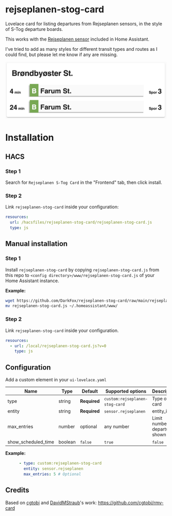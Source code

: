 # rejseplanen-stog-card
Lovelace card for listing departures from Rejseplanen sensors, in the style of S-Tog departure boards.

This works with the [Rejseplanen sensor](https://www.home-assistant.io/components/rejseplanen/) included in Home Assistant.

I've tried to add as many styles for different transit types and routes as I could find, but please let me know if any are missing.

![Example](https://raw.githubusercontent.com/DarkFox/rejseplanen-stog-card/main/rejseplanen-stog-card-example.png)

# Installation

## HACS

### Step 1

Search for `Rejseplanen S-Tog Card` in the "Frontend" tab, then click install.

### Step 2

Link `rejseplanen-stog-card` inside your configuration:

```yaml
resources:
  url: /hacsfiles/rejseplanen-stog-card/rejseplanen-stog-card.js
  type: js
```

## Manual installation

### Step 1

Install `rejseplanen-stog-card` by copying `rejseplanen-stog-card.js` from this repo to `<config directory>/www/rejseplanen-stog-card.js` of your Home Assistant instance.

**Example:**

```bash
wget https://github.com/DarkFox/rejseplanen-stog-card/raw/main/rejseplanen-stog-card.js
mv rejseplanen-stog-card.js ~/.homeassistant/www/
```

### Step 2

Link `rejseplanen-stog-card` inside your configuration.

```yaml
resources:
  - url: /local/rejseplanen-stog-card.js?v=0
    type: js
```

## Configuration

Add a custom element in your `ui-lovelace.yaml`

|         Name        |  Type   |    Default   |       Supported options        | Description |
| ------------------- | ------- | ------------ | ------------------------------ | ----------- |
| type                | string  | **Required** | `custom:rejseplanen-stog-card` | Type of the card |
| entity              | string  | **Required** | `sensor.rejseplanen`           | entity_id |
| max_entries         | number  | optional     | any number                     | Limit number of departures shown |
| show_scheduled_time | boolean | `false`      | `true`|`false`                 | Show the scheduled departure time instead of a countdown in minutes |



**Example:**

```yaml
      - type: custom:rejseplanen-stog-card
        entity: sensor.rejseplanen
        max_entries: 5 # Optional
```

## Credits

Based on [cgtobi](https://github.com/cgtobi) and [DavidMStraub](https://github.com/DavidMStraub)'s work: https://github.com/cgtobi/rmv-card
